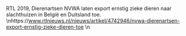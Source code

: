 RTL 2019, Dierenartsen NVWA laten export ernstig zieke dieren naar slachthuizen in België en Duitsland toe. \nhttps://www.rtlnieuws.nl/nieuws/artikel/4742946/nvwa-dierenartsen-export-ernstig-zieke-dieren-toe \n
